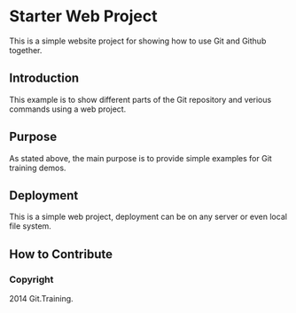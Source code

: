 # Starter Web Project
This is a simple website project for showing how to use Git and Github together.

## Introduction 
This example is to show different parts of the Git repository and verious commands using a web project.

## Purpose
As stated above, the main purpose is to provide simple examples for Git training demos.

## Deployment
This is a simple web project, deployment can be on any server or even local file system.

## How to Contribute

### Copyright
2014 Git.Training.